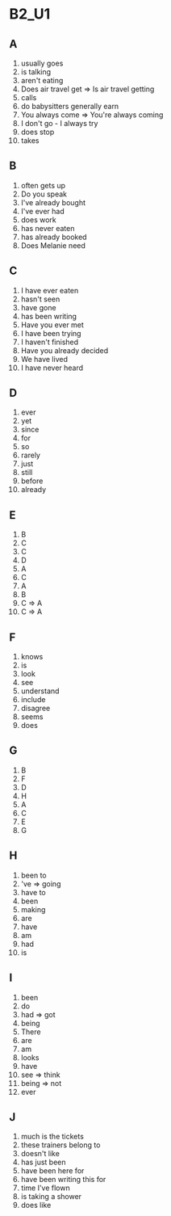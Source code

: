 # B2_U1

## A
1. usually goes
2. is talking
3. aren't eating
4. Does air travel get => Is air travel getting
5. calls
6. do babysitters generally earn
7. You always come => You're always coming
8. I don't go - I always try
9. does stop
10. takes

## B
1. often gets up
2. Do you speak
3. I've already bought
4. I've ever had
5. does work
6. has never eaten
7. has already booked
8. Does Melanie need

## C
1. I have ever eaten
2. hasn't seen
3. have gone
4. has been writing
5. Have you ever met
6. I have been trying
7. I haven't finished
8. Have you already decided
9. We have lived
10. I have never heard

## D
1. ever
2. yet
3. since
4. for
5. so
6. rarely
7. just
8. still
9. before
10. already

## E
1. B
2. C
3. C
4. D
5. A
6. C
7. A
8. B
9. C => A
10. C => A

## F
1. knows
2. is
3. look
4. see
5. understand
6. include
7. disagree
8. seems
9. does

## G
1. B
2. F
3. D
4. H
5. A
6. C
7. E
8. G

## H
1. been to
2. 've => going
3. have to
4. been
5. making
6. are
7. have
8. am
9. had
10. is

## I
1. been
2. do
3. had => got
4. being
5. There
6. are
7. am
8. looks
9. have
10. see => think
11. being => not
12. ever

## J
1. much is the tickets
2. these trainers belong to
3. doesn't like
4. has just been
5. have been here for
6. have been writing this for
7. time I've flown
8. is taking a shower
9. does like